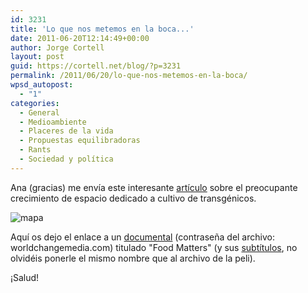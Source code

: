 ```yaml
---
id: 3231
title: 'Lo que nos metemos en la boca...'
date: 2011-06-20T12:14:49+00:00
author: Jorge Cortell
layout: post
guid: https://cortell.net/blog/?p=3231
permalink: /2011/06/20/lo-que-nos-metemos-en-la-boca/
wpsd_autopost:
  - "1"
categories:
  - General
  - Medioambiente
  - Placeres de la vida
  - Propuestas equilibradoras
  - Rants
  - Sociedad y polí­tica
---
```

Ana (gracias) me envía este interesante [artículo](https://www.gastronomiaycia.com/2011/06/08/mil-millones-de-hectareas-destinadas-a-los-alimentos-transgenicos/) sobre el preocupante crecimiento de espacio dedicado a cultivo de transgénicos.
  
<img class="aligncenter" src="https://www.gastronomiaycia.com/wp-content/uploads/2011/06/cultivos_transgenicos_2010.jpg" alt="mapa" />
  
Aquí os dejo el enlace a un [documental](https://www.megaupload.com/?d=44TE2VKX) (contraseña del archivo: worldchangemedia.com) titulado "Food Matters" (y sus [subtítulos](https://www.4shared.com/document/lPfA5BW2/foodmatters3a.html), no olvidéis ponerle el mismo nombre que al archivo de la peli).
  
¡Salud!